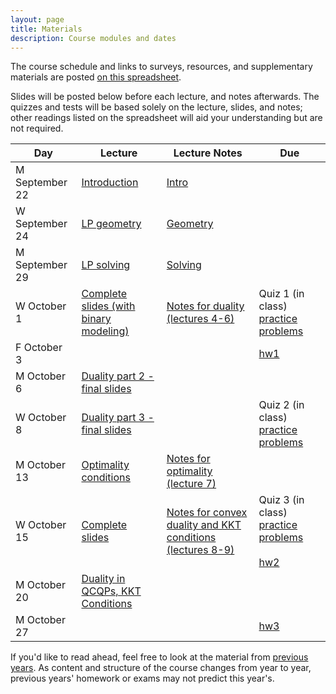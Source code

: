 ```yaml
---
layout: page
title: Materials
description: Course modules and dates
---
```


The course schedule and links to surveys, resources, and supplementary materials are posted [on this spreadsheet](https://docs.google.com/spreadsheets/d/15KZyWinDcj--XBpuG229Ani2FfWezeYhPUMIoE0aeq0/edit?usp=sharing).

Slides will be posted below before each lecture, and notes afterwards.
The quizzes and tests will be based solely on the lecture, slides, and notes;
other readings listed on the spreadsheet will aid your understanding but 
are not required.

<!-- Class sessions will be a combination of mini-lectures and small group breakout sessions where you will discuss, solve problems, and complete activities with a few of your classmates.
Since class sessions will be highly interactive, they will not be recorded.
Slides will sometimes be posted.  -->

| **Day** | **Lecture** | **Lecture Notes** | **Due** |
|---------|-------------|-------------------|---------|
| M September 22 | [Introduction](lectures/2025fall/intro.pdf) | [Intro](notes/2025fall/lec1.pdf) |  |
| W September 24 | [LP geometry](lectures/2025fall/lp.pdf) | [Geometry](notes/2025fall/lec2.pdf) |  |
| M September 29 | [LP solving](lectures/2025fall/lp.pdf) | [Solving](notes/2025fall/lec3.pdf) |  |
| W October 1 | [Complete slides (with binary modeling) ](lectures/2025fall/Lecture04_slides.pdf) | [Notes for duality (lectures 4-6)](notes/2025fall/Lectures04-06_notes.pdf) | Quiz 1 (in class) [practice problems](quiz/quiz1-practice.pdf) |
| F October 3 |  |  | [hw1](https://github.com/stanford-cme-307/web/raw/main/homework/f25/hw1.zip) |
| M October 6 | [ Duality part 2 - final slides](lectures/2025fall/Lecture05_slides.pdf) |  |  |
| W October 8 | [ Duality part 3 - final slides ](lectures/2025fall/Lecture06_slides.pdf) |  | Quiz 2 (in class) [practice problems](quiz/quiz2-practice.pdf) |
| M October 13 | [Optimality conditions](lectures/2025fall/opt.pdf) | [Notes for optimality (lecture 7)](notes/2025fall/lec7.pdf) |  |
| W October 15 | [Complete slides](lectures/2025fall/Lecture08_slides.pdf) | [Notes for convex duality and KKT conditions (lectures 8-9)](notes/2025fall/Lectures08-09_notes.pdf) | Quiz 3 (in class) [practice problems](quiz/quiz3-practice.pdf) <br><br> [hw2](https://github.com/stanford-cme-307/web/raw/main/homework/f25/hw2.zip) |
| M October 20 | [Duality in QCQPs, KKT Conditions](lectures/2025fall/Lecture09_slides.pdf) |  |
| M October 27 |  |  | [hw3](https://github.com/stanford-cme-307/web/raw/main/homework/f25/hw3.zip) |

If you'd like to read ahead, feel free to look at the material from [previous years](old.md). As content and structure of the course changes from year to year, previous years' homework or exams may not predict this year's.